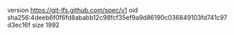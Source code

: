 version https://git-lfs.github.com/spec/v1
oid sha256:4deeb6f0f6fd8ababb12c98fcf35ef9a9d86190c036849103fd741c97d3ec16f
size 1992
